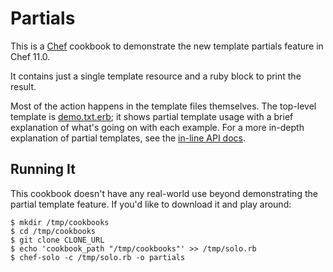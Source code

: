 # Partials

This is a [Chef](http://www.opscode.com/chef/) cookbook to demonstrate
the new template partials feature in Chef 11.0.

It contains just a single template resource and a ruby block to print
the result.

Most of the action happens in the template files themselves. The
top-level template is [demo.txt.erb](templates/default/demo.txt.erb); it
shows partial template usage with a brief explanation of what's going on
with each example. For a more in-depth explanation of partial templates,
see the [in-line API docs](https://github.com/opscode/chef/blob/11.0.0/lib/chef/mixin/template.rb#L33-71).

## Running It

This cookbook doesn't have any real-world use beyond demonstrating the
partial template feature. If you'd like to download it and play around:

    $ mkdir /tmp/cookbooks
    $ cd /tmp/cookbooks
    $ git clone CLONE_URL
    $ echo 'cookbook_path "/tmp/cookbooks"' >> /tmp/solo.rb
    $ chef-solo -c /tmp/solo.rb -o partials

